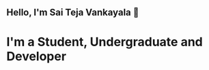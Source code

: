 ### <H2>Hello, I'm <B>Sai Teja Vankayala</B> 👋</H2>
### <H1> I'm a Student, Undergraduate and Developer</h1>
<!--
**saitejavankayala/saitejavankayala** is a ✨ _special_ ✨ repository because its `README.md` (this file) appears on your GitHub profile.

Here are some ideas to get you started:

- 🔭 I’m currently working on ...
- 🌱 I’m currently learning ...
- 👯 I’m looking to collaborate on ...
- 🤔 I’m looking for help with ...
- 💬 Ask me about ...
- 📫 How to reach me: ...
- 😄 Pronouns: ...
- ⚡ Fun fact: ...
-->

